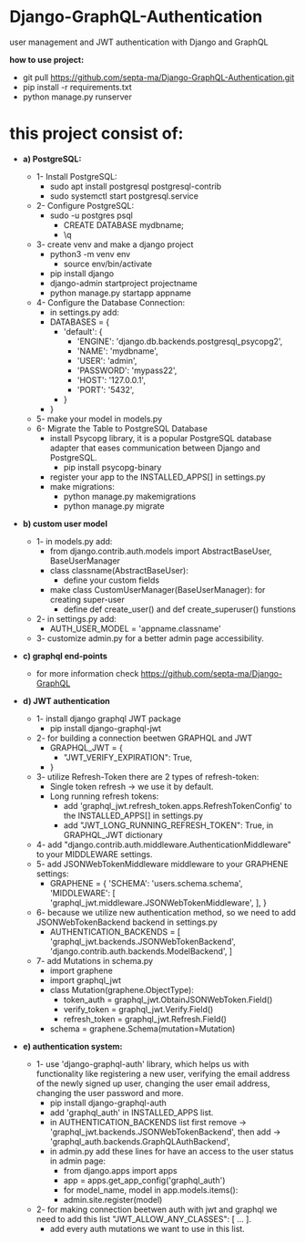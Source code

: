 # Django-GraphQL-Authentication
user management and JWT authentication with Django and GraphQL

**how to use project:**
- git pull https://github.com/septa-ma/Django-GraphQL-Authentication.git
- pip install -r requirements.txt
- python manage.py runserver
    
# this project consist of:

- **a) PostgreSQL:**
    - 1- Install PostgreSQL: 
        - sudo apt install postgresql postgresql-contrib
        - sudo systemctl start postgresql.service
    - 2- Configure PostgreSQL:
        - sudo -u postgres psql
            - CREATE DATABASE mydbname;
            - \q
    - 3- create venv and make a django project
        - python3 -m venv env
            - source env/bin/activate
        - pip install django
        - django-admin startproject projectname
        - python manage.py startapp appname
    - 4- Configure the Database Connection:
        - in settings.py add:
        - DATABASES = {
            - 'default': {
                - 'ENGINE': 'django.db.backends.postgresql_psycopg2',
                - 'NAME': 'mydbname', 
                - 'USER': 'admin', 
                - 'PASSWORD': 'mypass22',
                - 'HOST': '127.0.0.1', 
                - 'PORT': '5432',
            - }
        - }
    - 5- make your model in models.py
    - 6- Migrate the Table to PostgreSQL Database
        - install Psycopg library, it is a popular PostgreSQL database adapter that eases communication between Django and PostgreSQL.
            - pip install psycopg-binary
        - register your app to the INSTALLED_APPS[] in settings.py
        - make migrations:
            - python manage.py makemigrations
            - python manage.py migrate

- **b) custom user model**
    - 1- in models.py add:
        - from django.contrib.auth.models import AbstractBaseUser, BaseUserManager
        - class classname(AbstractBaseUser):
            - define your custom fields
        - make class CustomUserManager(BaseUserManager): for creating super-user
            - define def create_user() and def create_superuser() funstions
    - 2- in settings.py add:
        - AUTH_USER_MODEL = 'appname.classname'
    - 3- customize admin.py for a better admin page accessibility.

- **c) graphql end-points**
    - for more information check https://github.com/septa-ma/Django-GraphQL

- **d) JWT authentication**
    - 1- install django graphql JWT package
        - pip install django-graphql-jwt
    - 2- for building a connection beetwen GRAPHQL and JWT
        -   GRAPHQL_JWT = {
            -    "JWT_VERIFY_EXPIRATION": True,
        -   }
    - 3- utilize Refresh-Token there are 2 types of refresh-token:
        - Single token refresh -> we use it by default.
        - Long running refresh tokens:
            - add 'graphql_jwt.refresh_token.apps.RefreshTokenConfig' to the INSTALLED_APPS[] in settings.py
            - add "JWT_LONG_RUNNING_REFRESH_TOKEN": True, in GRAPHQL_JWT dictionary
    - 4- add "django.contrib.auth.middleware.AuthenticationMiddleware" to your MIDDLEWARE settings.
    - 5- add JSONWebTokenMiddleware middleware to your GRAPHENE settings:
        - GRAPHENE = {
            'SCHEMA': 'users.schema.schema',
            'MIDDLEWARE': [
                'graphql_jwt.middleware.JSONWebTokenMiddleware',
            ],
        } 
    - 6- because we utilize new authentication method, so we need to add JSONWebTokenBackend backend in settings.py
        - AUTHENTICATION_BACKENDS = [
            'graphql_jwt.backends.JSONWebTokenBackend',
            'django.contrib.auth.backends.ModelBackend',
        ]
    - 7- add Mutations in schema.py
        - import graphene
        - import graphql_jwt
        - class Mutation(graphene.ObjectType):
            - token_auth = graphql_jwt.ObtainJSONWebToken.Field()
            - verify_token = graphql_jwt.Verify.Field()
            - refresh_token = graphql_jwt.Refresh.Field()
        - schema = graphene.Schema(mutation=Mutation)

- **e) authentication system:**
    - 1- use 'django-graphql-auth' library, which helps us with functionality like registering a new user, verifying the email address of the newly signed up user, changing the user email address, changing the user password and more.
        - pip install django-graphql-auth
        - add 'graphql_auth' in INSTALLED_APPS list.
        - in AUTHENTICATION_BACKENDS list first remove -> 'graphql_jwt.backends.JSONWebTokenBackend', then add -> 'graphql_auth.backends.GraphQLAuthBackend', 
        - in admin.py add these lines for have an access to the user status in admin page:
            - from django.apps import apps
            - app = apps.get_app_config('graphql_auth')
            - for model_name, model in app.models.items():
            - admin.site.register(model)
    - 2- for making connection beetwen auth with jwt and graphql we need to add this list "JWT_ALLOW_ANY_CLASSES": [ ... ].
        - add every auth mutations we want to use in this list.